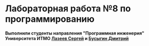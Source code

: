 # Лабораторная работа №8 по программированию #
#### Выполнили студенты направления "Программная инженерия" Университета ИТМО [Лазеев Сергей](https://github.com/k1b24) и [Бусыгин Дмитрий](https://github.com/Busygind)
